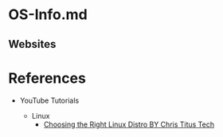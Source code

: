 # OS-Info.md

## Websites

# References

* YouTube Tutorials

  * Linux
    * [Choosing the Right Linux Distro BY Chris Titus Tech](https://www.youtube.com/watch?v=dL05DoJ0qsQ)